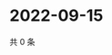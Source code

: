 # 2022-09-15

共 0 条

<!-- BEGIN WEIBO -->
<!-- 最后更新时间 Thu Sep 15 2022 23:19:28 GMT+0800 (China Standard Time) -->

<!-- END WEIBO -->
